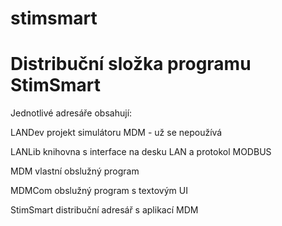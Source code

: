 # stimsmart
Distribuční složka programu StimSmart
=====================================

Jednotlivé adresáře obsahují:


LANDev      projekt simulátoru MDM - už se nepoužívá

LANLib      knihovna s interface na desku LAN a protokol MODBUS

MDM         vlastní obslužný program

MDMCom      obslužný program s textovým UI

StimSmart   distribuční adresář s aplikací MDM
